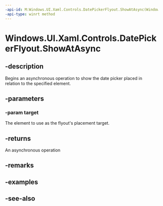 ```yaml
---
-api-id: M:Windows.UI.Xaml.Controls.DatePickerFlyout.ShowAtAsync(Windows.UI.Xaml.FrameworkElement)
-api-type: winrt method
---
```


<!-- Method syntax
public Windows.Foundation.IAsyncOperation<Windows.Foundation.IReference<Windows.Foundation.DateTime>> ShowAtAsync(Windows.UI.Xaml.FrameworkElement target)
-->

# Windows.UI.Xaml.Controls.DatePickerFlyout.ShowAtAsync

## -description
Begins an asynchronous operation to show the date picker placed in relation to the specified element.



## -parameters
### -param target
The element to use as the flyout's placement target.

## -returns
An asynchronous operation

## -remarks

## -examples

## -see-also
